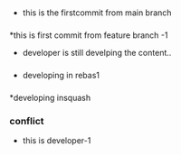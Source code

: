 ###
* this is the firstcommit from main branch
###
*this is first commit from feature branch -1
* developer is still develping the content..
###
* developing in rebas1
###
*developing insquash
### conflict
* this is developer-1